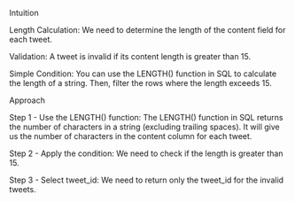 Intuition

Length Calculation: We need to determine the length of the content field for each tweet.

Validation: A tweet is invalid if its content length is greater than 15.

Simple Condition: You can use the LENGTH() function in SQL to calculate the length of a string. Then, filter the rows where the length exceeds 15.

Approach

Step 1 - Use the LENGTH() function: The LENGTH() function in SQL returns the number of characters in a string (excluding trailing spaces). It will give us the number of characters in the content column for each tweet.

Step 2 - Apply the condition: We need to check if the length is greater than 15.

Step 3 - Select tweet_id: We need to return only the tweet_id for the invalid tweets.
